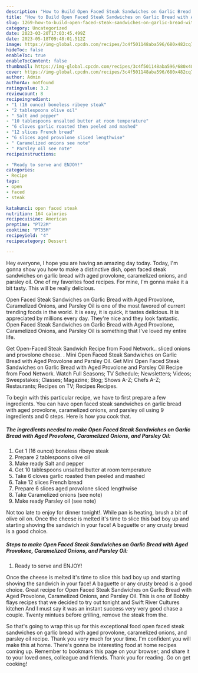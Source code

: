 ```yaml
---
description: "How to Build Open Faced Steak Sandwiches on Garlic Bread with Aged Provolone, Caramelized Onions, and Parsley Oil yang Very Delicious"
title: "How to Build Open Faced Steak Sandwiches on Garlic Bread with Aged Provolone, Caramelized Onions, and Parsley Oil yang Very Delicious"
slug: 1269-how-to-build-open-faced-steak-sandwiches-on-garlic-bread-with-aged-provolone-caramelized-onions-and-parsley-oil-yang-very-delicious
category: Uncategorized
date: 2023-03-20T17:03:45.499Z
date: 2023-05-18T09:48:01.512Z
image: https://img-global.cpcdn.com/recipes/3c4f501148aba596/680x482cq70/open-faced-steak-sandwiches-on-garlic-bread-with-aged-provolone-caramelized-onions-and-parsley-oil-recipe-main-photo.jpg
hideToc: false
enableToc: true
enableTocContent: false
thumbnail: https://img-global.cpcdn.com/recipes/3c4f501148aba596/680x482cq70/open-faced-steak-sandwiches-on-garlic-bread-with-aged-provolone-caramelized-onions-and-parsley-oil-recipe-main-photo.jpg
cover: https://img-global.cpcdn.com/recipes/3c4f501148aba596/680x482cq70/open-faced-steak-sandwiches-on-garlic-bread-with-aged-provolone-caramelized-onions-and-parsley-oil-recipe-main-photo.jpg
author: Admin
authorAv: notfound
ratingvalue: 3.2
reviewcount: 8
recipeingredient:
- "1 (16 ounce) boneless ribeye steak"
- "2 tablespoons olive oil"
- " Salt and pepper"
- "10 tablespoons unsalted butter at room temperature"
- "6 cloves garlic roasted then peeled and mashed"
- "12 slices French bread"
- "6 slices aged provolone sliced lengthwise"
- " Caramelized onions see note"
- " Parsley oil see note"
recipeinstructions:

- "Ready to serve and ENJOY!"
categories:
- Recipe
tags:
- open
- faced
- steak

katakunci: open faced steak 
nutrition: 164 calories
recipecuisine: American
preptime: "PT22M"
cooktime: "PT35M"
recipeyield: "4"
recipecategory: Dessert

---
```



Hey everyone, I hope you are having an amazing day today. Today, I'm gonna show you how to make a distinctive dish, open faced steak sandwiches on garlic bread with aged provolone, caramelized onions, and parsley oil. One of my favorites food recipes. For mine, I'm gonna make it a bit tasty. This will be really delicious.

Open Faced Steak Sandwiches on Garlic Bread with Aged Provolone, Caramelized Onions, and Parsley Oil is one of the most favored of current trending foods in the world. It is easy, it is quick, it tastes delicious. It is appreciated by millions every day. They're nice and they look fantastic. Open Faced Steak Sandwiches on Garlic Bread with Aged Provolone, Caramelized Onions, and Parsley Oil is something that I've loved my entire life.

Get Open-Faced Steak Sandwich Recipe from Food Network.. sliced onions and provolone cheese. . Mini Open Faced Steak Sandwiches on Garlic Bread with Aged Provolone and Parsley Oil. Get Mini Open Faced Steak Sandwiches on Garlic Bread with Aged Provolone and Parsley Oil Recipe from Food Network. Watch Full Seasons; TV Schedule; Newsletters; Videos; Sweepstakes; Classes; Magazine; Blog; Shows A-Z; Chefs A-Z; Restaurants; Recipes on TV; Recipes Recipes.


To begin with this particular recipe, we have to first prepare a few ingredients. You can have open faced steak sandwiches on garlic bread with aged provolone, caramelized onions, and parsley oil using 9 ingredients and 0 steps. Here is how you cook that.

<!--inarticleads1-->

##### The ingredients needed to make Open Faced Steak Sandwiches on Garlic Bread with Aged Provolone, Caramelized Onions, and Parsley Oil:

1. Get 1 (16 ounce) boneless ribeye steak
1. Prepare 2 tablespoons olive oil
1. Make ready  Salt and pepper
1. Get 10 tablespoons unsalted butter at room temperature
1. Take 6 cloves garlic roasted then peeled and mashed
1. Take 12 slices French bread
1. Prepare 6 slices aged provolone sliced lengthwise
1. Take  Caramelized onions (see note)
1. Make ready  Parsley oil (see note)


Not too late to enjoy for dinner tonight!. While pan is heating, brush a bit of olive oil on. Once the cheese is melted it&#39;s time to slice this bad boy up and starting shoving the sandwich in your face! A baguette or any crusty bread is a good choice. 

<!--inarticleads2-->

##### Steps to make Open Faced Steak Sandwiches on Garlic Bread with Aged Provolone, Caramelized Onions, and Parsley Oil:


1. Ready to serve and ENJOY!

Once the cheese is melted it&#39;s time to slice this bad boy up and starting shoving the sandwich in your face! A baguette or any crusty bread is a good choice. Great recipe for Open Faced Steak Sandwiches on Garlic Bread with Aged Provolone, Caramelized Onions, and Parsley Oil. This is one of Bobby flays recipes that we decided to try out tonight and Swift River Cultures kitchen And I must say it was an instant success very very good chase a couple. Twenty mintues before grilling, remove the steak from the. 

So that's going to wrap this up for this exceptional food open faced steak sandwiches on garlic bread with aged provolone, caramelized onions, and parsley oil recipe. Thank you very much for your time. I'm confident you will make this at home. There's gonna be interesting food at home recipes coming up. Remember to bookmark this page on your browser, and share it to your loved ones, colleague and friends. Thank you for reading. Go on get cooking!
